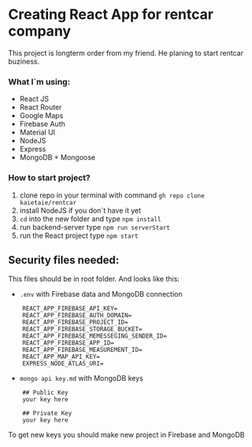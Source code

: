 # Creating React App for rentcar company

This project is longterm order from my friend. He planing to start rentcar buziness. 

### What I`m using:
* React JS
* React Router
* Google Maps
* Firebase Auth
* Material UI
* NodeJS 
* Express
* MongoDB + Mongoose

### How to start project?

1. clone repo in your terminal with command `gh repo clone kaietaie/rentcar`
2. install NodeJS if you don`t have it yet
3. `cd` into the new folder and type `npm install`
4. run backend-server type `npm run serverStart`
5. run the React project type `npm start`

## Security files needed:
This files should be in root folder. And looks like this: 
* `.env` with Firebase data and MongoDB connection

```
    REACT_APP_FIREBASE_API_KEY=
    REACT_APP_FIREBASE_AUTH_DOMAIN=
    REACT_APP_FIREBASE_PROJECT_ID=
    REACT_APP_FIREBASE_STORAGE_BUCKET=
    REACT_APP_FIREBASE_MEMESSEGING_SENDER_ID=
    REACT_APP_FIREBASE_APP_ID=
    REACT_APP_FIREBASE_MEASUREMENT_ID=
    REACT_APP_MAP_API_KEY=
    EXPRESS_NODE_ATLAS_URI=
```

* `mongo api key.md` with MongoDB keys

```
    ## Public Key
    your key here
    
    ## Private Key
    your key here
```

To get new keys you should make new project in Firebase and MongoDB 